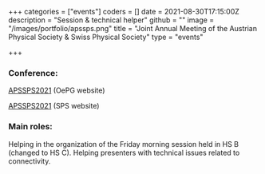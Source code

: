 +++
categories = ["events"]
coders = []
date = 2021-08-30T17:15:00Z
description = "Session & technical helper"
github = ""
image = "/images/portfolio/apssps.png"
title = "Joint Annual Meeting of the Austrian Physical Society & Swiss Physical Society"
type = "events"

+++
### Conference:
[APSSPS2021](https://www.oepg.at/index.php?item=824) (OePG website)

[APSSPS2021](https://www.sps.ch/events/gemeinsame-jahrestagung-2021) (SPS website)

### Main roles:
Helping in the organization of the Friday morning session held in HS B (changed to HS C).
Helping presenters with technical issues related to connectivity.
